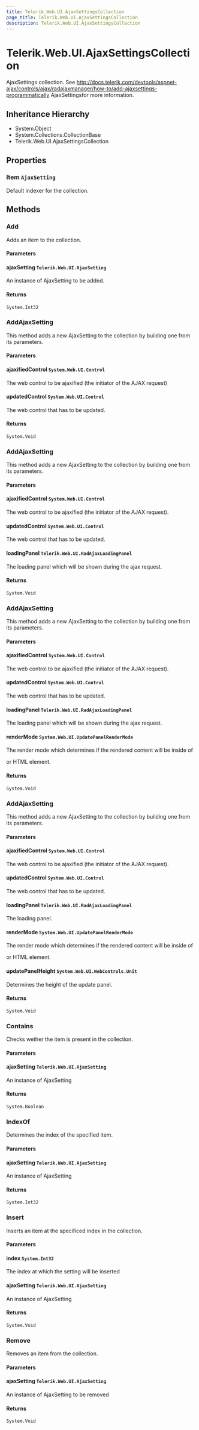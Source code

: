 ```yaml
---
title: Telerik.Web.UI.AjaxSettingsCollection
page_title: Telerik.Web.UI.AjaxSettingsCollection
description: Telerik.Web.UI.AjaxSettingsCollection
---
```


# Telerik.Web.UI.AjaxSettingsCollection

AjaxSettings collection. 
            See http://docs.telerik.com/devtools/aspnet-ajax/controls/ajax/radajaxmanager/how-to/add-ajaxsettings-programmatically AjaxSettingsfor more information.

## Inheritance Hierarchy

* System.Object
* System.Collections.CollectionBase
* Telerik.Web.UI.AjaxSettingsCollection

## Properties

###  Item `AjaxSetting`

Default indexer for the collection.

## Methods

###  Add

Adds an item to the collection.

#### Parameters

#### ajaxSetting `Telerik.Web.UI.AjaxSetting`

An instance of AjaxSetting to be added.

#### Returns

`System.Int32` 

###  AddAjaxSetting

This method adds a new AjaxSetting to the collection by building one from its
            parameters.

#### Parameters

#### ajaxifiedControl `System.Web.UI.Control`

The web control to be ajaxified (the initiator of the AJAX request)

#### updatedControl `System.Web.UI.Control`

The web control that has to be updated.

#### Returns

`System.Void` 

###  AddAjaxSetting

This method adds a new AjaxSetting to the collection by building one from its
            parameters.

#### Parameters

#### ajaxifiedControl `System.Web.UI.Control`

The web control to be ajaxified (the initiator of the AJAX request).

#### updatedControl `System.Web.UI.Control`

The web control that has to be updated.

#### loadingPanel `Telerik.Web.UI.RadAjaxLoadingPanel`

The loading panel which will be shown during the ajax request.

#### Returns

`System.Void` 

###  AddAjaxSetting

This method adds a new AjaxSetting to the collection by building one from its
            parameters.

#### Parameters

#### ajaxifiedControl `System.Web.UI.Control`

The web control to be ajaxified (the initiator of the AJAX request).

#### updatedControl `System.Web.UI.Control`

The web control that has to be updated.

#### loadingPanel `Telerik.Web.UI.RadAjaxLoadingPanel`

The loading panel which will be shown during the ajax request.

#### renderMode `System.Web.UI.UpdatePanelRenderMode`

The render mode which determines if the rendered content will be 
            inside of <div> or <span> HTML element.

#### Returns

`System.Void` 

###  AddAjaxSetting

This method adds a new AjaxSetting to the collection by building one from its
            parameters.

#### Parameters

#### ajaxifiedControl `System.Web.UI.Control`

The web control to be ajaxified (the initiator of the AJAX request).

#### updatedControl `System.Web.UI.Control`

The web control that has to be updated.

#### loadingPanel `Telerik.Web.UI.RadAjaxLoadingPanel`

The loading panel.

#### renderMode `System.Web.UI.UpdatePanelRenderMode`

The render mode which determines if the rendered content will be 
            inside of <div> or <span> HTML element.

#### updatePanelHeight `System.Web.UI.WebControls.Unit`

Determines the height of the update panel.

#### Returns

`System.Void` 

###  Contains

Checks wether the item is present in the collection.

#### Parameters

#### ajaxSetting `Telerik.Web.UI.AjaxSetting`

An instance of AjaxSetting

#### Returns

`System.Boolean` 

###  IndexOf

Determines the index of the specified item.

#### Parameters

#### ajaxSetting `Telerik.Web.UI.AjaxSetting`

An instance of AjaxSetting

#### Returns

`System.Int32` 

###  Insert

Inserts an item at the specificed index in the collection.

#### Parameters

#### index `System.Int32`

The index at which the setting will be inserted

#### ajaxSetting `Telerik.Web.UI.AjaxSetting`

An instance of AjaxSetting

#### Returns

`System.Void` 

###  Remove

Removes an item from the collection.

#### Parameters

#### ajaxSetting `Telerik.Web.UI.AjaxSetting`

An instance of AjaxSetting to be removed

#### Returns

`System.Void` 

